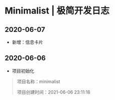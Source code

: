<!-- Copyright © 2021 Cai Hai. All Rights Reserved. -->

# Minimalist | 极简开发日志

## 2020-06-07

* 新增：信息卡片

## 2020-06-06

* 项目初始化

> 项目名称：minimalist
> 
> 项目创建时间：2021-06-06 23:11:18
